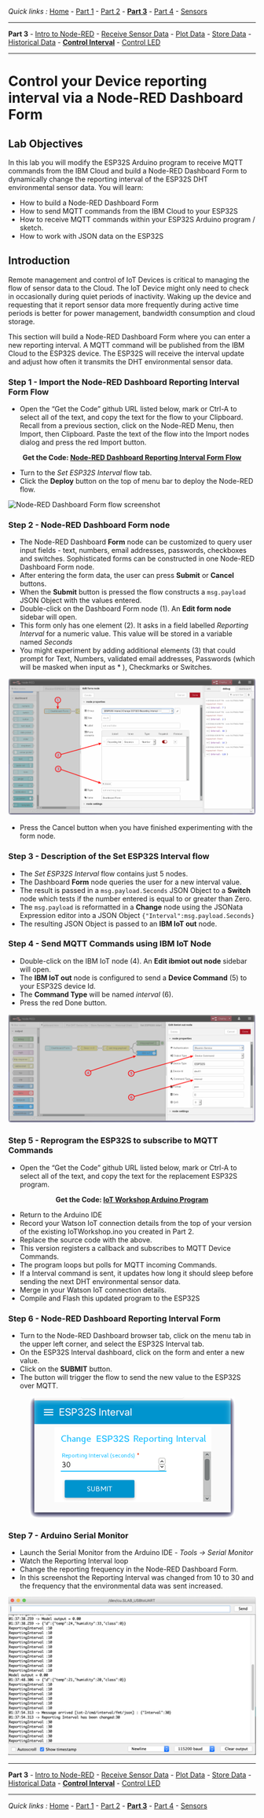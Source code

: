 *Quick links :*
[Home](/README.md) - [Part 1](../part1/README.md) - [Part 2](../part2/README.md) - [**Part 3**](../part3/README.md) - [Part 4](../part4/README.md) - [Sensors](/en/sensors/README.md)
***
**Part 3** - [Intro to Node-RED](NODERED.md) - [Receive Sensor Data](DHTDATA.md) - [Plot Data](DASHBOARD.md) - [Store Data](CLOUDANT.md) - [Historical Data](HISTORY.md) - [**Control Interval**](INTERVAL.md) - [Control LED](LED.md)
***

# Control your Device reporting interval via a Node-RED Dashboard Form

## Lab Objectives

In this lab you will modify the ESP32S Arduino program to receive MQTT commands from the IBM Cloud and build a Node-RED Dashboard Form to dynamically change the reporting interval of the ESP32S DHT environmental sensor data.  You will learn:

- How to build a Node-RED Dashboard Form
- How to send MQTT commands from the IBM Cloud to your ESP32S
- How to receive MQTT commands within your ESP32S Arduino program / sketch.
- How to work with JSON data on the ESP32S

## Introduction

Remote management and control of IoT Devices is critical to managing the flow of sensor data to the Cloud. The IoT Device might only need to check in occasionally during quiet periods of inactivity. Waking up the device and requesting that it report sensor data more frequently during active time periods is better for power management, bandwidth consumption and cloud storage.

This section will build a Node-RED Dashboard Form where you can enter a new reporting interval.  A MQTT command will be published from the IBM Cloud to the ESP32S device. The ESP32S will receive the interval update and adjust how often it transmits the DHT environmental sensor data.

### Step 1 - Import the Node-RED Dashboard Reporting Interval Form Flow

- Open the “Get the Code” github URL listed below, mark or Ctrl-A to select all of the text, and copy the text for the flow to your Clipboard. Recall from a previous section, click on the Node-RED Menu, then Import, then Clipboard. Paste the text of the flow into the Import nodes dialog and press the red Import button.

<p align="center">
  <strong>Get the Code: <a href="flows/NRD-ReportingInterval-Form.json">Node-RED Dashboard Reporting Interval Form Flow</strong></a>
</p>

- Turn to the *Set ESP32S Interval* flow tab.
- Click the **Deploy** button on the top of menu bar to deploy the Node-RED flow.

![Node-RED Dashboard Form flow screenshot](screenshots/NRD-ReportingIntervalForm-flow.png)

### Step 2 - Node-RED Dashboard Form node

- The Node-RED Dashboard **Form** node can be customized to query user input fields - text, numbers, email addresses, passwords, checkboxes and switches.  Sophisticated forms can be constructed in one Node-RED Dashboard Form node.
- After entering the form data, the user can press **Submit** or **Cancel** buttons.
- When the **Submit** button is pressed the flow constructs a ```msg.payload``` JSON Object with the values entered.
- Double-click on the Dashboard Form node (1). An **Edit form node** sidebar will open.
- This form only has one element (2). It asks in a field labelled *Reporting Interval* for a numeric value. This value will be stored in a variable named *Seconds*
- You might experiment by adding additional elements (3) that could prompt for Text, Numbers, validated email addresses, Passwords (which will be masked when input as * ), Checkmarks or Switches.

![Node-RED Dashboard Form flow node](screenshots/NRD-ReportingIntervalForm-formnode.png)

- Press the Cancel button when you have finished experimenting with the form node.

### Step 3 - Description of the Set ESP32S Interval flow

- The *Set ESP32S Interval* flow contains just 5 nodes.
- The Dashboard **Form** node queries the user for a new interval value.
- The result is passed in a ```msg.payload.Seconds``` JSON Object to a **Switch** node which tests if the number entered is equal to or greater than Zero.
- The ```msg.payload``` is reformatted in a **Change** node using the JSONata Expression editor into a JSON Object ```{"Interval":msg.payload.Seconds}```
- The resulting JSON Object is passed to an **IBM IoT out** node.

### Step 4 - Send MQTT Commands using IBM IoT Node

- Double-click on the IBM IoT node (4). An **Edit ibmiot out node** sidebar will open.
- The **IBM IoT out** node is configured to send a **Device Command** (5) to your ESP32S device Id.
- The **Command Type** will be named *interval* (6).
- Press the red Done button.

![Node-RED Dashboard Form flow node](screenshots/NRD-ReportingIntervalForm-iotnode.png)

### Step 5 - Reprogram the ESP32S to subscribe to MQTT Commands

- Open the “Get the Code” github URL listed below, mark or Ctrl-A to select all of the text, and copy the text for the replacement ESP32S program.

<p align="center">
  <strong>Get the Code: <a href="code/IoTWorkshop.ino/IoTWorkshop.ino.ino">IoT Workshop Arduino Program</strong></a>
</p>

- Return to the Arduino IDE
- Record your Watson IoT connection details from the top of your version of the existing IoTWorkshop.ino you created in Part 2.
- Replace the source code with the above.
- This version registers a callback and subscribes to MQTT Device Commands.
- The program loops but polls for MQTT incoming Commands.
- If a Interval command is sent, it updates how long it should sleep before sending the next DHT environmental sensor data.
- Merge in your Watson IoT connection details.
- Compile and Flash this updated program to the ESP32S

### Step 6 - Node-RED Dashboard Reporting Interval Form

- Turn to the Node-RED Dashboard browser tab, click on the menu tab in the upper left corner, and select the ESP32S Interval tab.
- On the ESP32S Interval dashboard, click on the form and enter a new value.
- Click on the **SUBMIT** button.
- The button will trigger the flow to send the new value to the ESP32S over MQTT.

<p align="center">
<img height="247" width="417" src="screenshots/NRD-ReportingIntervalForm.png">
</p>

### Step 7 - Arduino Serial Monitor

- Launch the Serial Monitor from the Arduino IDE - *Tools -> Serial Monitor*
- Watch the Reporting Interval loop
- Change the reporting frequency in the Node-RED Dashboard Form.
- In this screenshot the Reporting Interval was changed from 10 to 30 and the frequency that the environmental data was sent increased.

![Arduino Serial Monitor](screenshots/ArduinoSerialMonitor.png)

***
**Part 3** - [Intro to Node-RED](NODERED.md) - [Receive Sensor Data](DHTDATA.md) - [Plot Data](DASHBOARD.md) - [Store Data](CLOUDANT.md) - [Historical Data](HISTORY.md) - [**Control Interval**](INTERVAL.md) - [Control LED](LED.md)
***
*Quick links :*
[Home](/README.md) - [Part 1](../part1/README.md) - [Part 2](../part2/README.md) - [**Part 3**](../part3/README.md) - [Part 4](../part4/README.md) - [Sensors](/en/sensors/README.md)
